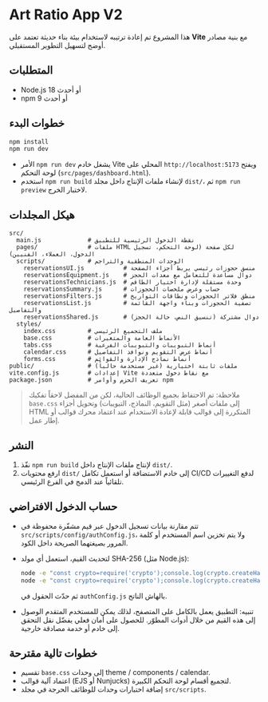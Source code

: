 # Art Ratio App V2

هذا المشروع تم إعادة ترتيبه لاستخدام بيئة بناء حديثة تعتمد على **Vite** مع بنية مصادر أوضح لتسهيل التطوير المستقبلي.

## المتطلبات

- Node.js 18 أو أحدث
- npm 9 أو أحدث

## خطوات البدء

```bash
npm install
npm run dev
```

- الأمر `npm run dev` يشغل خادم Vite المحلي على `http://localhost:5173` ويفتح لوحة التحكم (`src/pages/dashboard.html`).
- استخدم `npm run build` لإنشاء ملفات الإنتاج داخل مجلد `dist/`، ثم `npm run preview` لاختبار الخرج.

## هيكل المجلدات

```
src/
  main.js             # نقطة الدخول الرئيسية للتطبيق
  pages/              # ملفات HTML لكل صفحة (لوحة التحكم، تسجيل الدخول، العملاء، الفنيين)
  scripts/            # الوحدات المنطقية والتراجم
    reservationsUI.js           # منسق حجوزات رئيسي يربط أجزاء الصفحة
    reservationsEquipment.js    # دوال مساعدة للتعامل مع معدات الحجز
    reservationsTechnicians.js  # وحدة مستقلة لإدارة اختيار الطاقم
    reservationsSummary.js      # حساب وعرض ملخصات الحجوزات
    reservationsFilters.js      # منطق فلاتر الحجوزات ونطاقات التواريخ
    reservationsList.js         # تصفية الحجوزات وبناء واجهة القائمة والتفاصيل
    reservationsShared.js       # دوال مشتركة (تنسيق النص، حالة الحجز)
  styles/
    index.css         # ملف التجميع الرئيسي
    base.css          # الأنماط العامة والمتغيرات
    tabs.css          # أنماط التبويبات والتبويبات الفرعية
    calendar.css      # أنماط عرض التقويم ونوافذ التفاصيل
    forms.css         # أنماط نماذج الإدارة والقوائم
public/               # ملفات ثابتة اختيارية (غير مستخدمة حالياً)
vite.config.js        # إعدادات Vite مع نقاط دخول متعددة
package.json          # تعريف الحزم وأوامر npm
```

> ملاحظة: تم الاحتفاظ بجميع الوظائف الحالية، لكن من المفضل لاحقاً تفكيك `base.css` إلى ملفات أصغر (مثل التقويم، النماذج، التبويبات) وتحويل أجزاء HTML المتكررة إلى قوالب قابلة لإعادة الاستخدام عند اعتماد محرك قوالب أو إطار عمل.

## النشر

1. نفّذ `npm run build` لإنتاج ملفات الإنتاج داخل `dist/`.
2. ارفع محتويات `dist/` إلى خادم الاستضافة أو استعمل تكامل CI/CD لدفع التغييرات تلقائياً عند الدمج في الفرع الرئيسي.

## حساب الدخول الافتراضي

- تتم مقارنة بيانات تسجيل الدخول عبر قيم مشفّرة محفوظة في `src/scripts/config/authConfig.js`، ولا يتم تخزين اسم المستخدم أو كلمة المرور بصيغتهما الصريحة داخل الكود.
- لتحديث القيم، استعمل أي مولد SHA-256 (مثل Node.js):

  ```bash
  node -e "const crypto=require('crypto');console.log(crypto.createHash('sha256').update('NEW_USER').digest('hex'))"
  node -e "const crypto=require('crypto');console.log(crypto.createHash('sha256').update('NEW_PASS').digest('hex'))"
  ```

  ثم حدّث الحقول في `authConfig.js` بالهاش الناتج.
- تنبيه: التطبيق يعمل بالكامل على المتصفح، لذلك يمكن للمستخدم المتقدم الوصول إلى هذه القيم من خلال أدوات المطوّر. للحصول على أمان فعلي يفضّل نقل التحقق إلى خادم أو خدمة مصادقة خارجية.

## خطوات تالية مقترحة

- تقسيم `base.css` إلى وحدات theme / components / calendar.
- اعتماد آلية قوالب (EJS أو Nunjucks) لتجميع أقسام لوحة التحكم الكبيرة.
- إضافة اختبارات وحدات للوظائف الحرجة في مجلد `src/scripts`.
